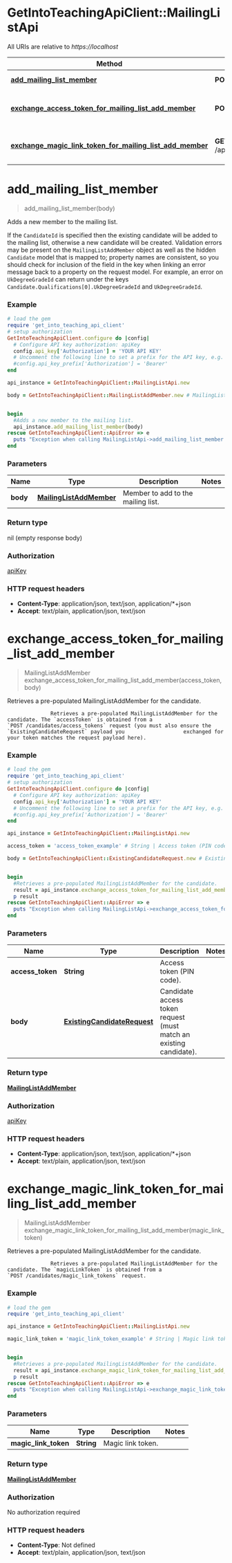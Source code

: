 # GetIntoTeachingApiClient::MailingListApi

All URIs are relative to *https://localhost*

Method | HTTP request | Description
------------- | ------------- | -------------
[**add_mailing_list_member**](MailingListApi.md#add_mailing_list_member) | **POST** /api/mailing_list/members | Adds a new member to the mailing list.
[**exchange_access_token_for_mailing_list_add_member**](MailingListApi.md#exchange_access_token_for_mailing_list_add_member) | **POST** /api/mailing_list/members/exchange_access_token/{accessToken} | Retrieves a pre-populated MailingListAddMember for the candidate.
[**exchange_magic_link_token_for_mailing_list_add_member**](MailingListApi.md#exchange_magic_link_token_for_mailing_list_add_member) | **GET** /api/mailing_list/members/exchange_magic_link_token/{magicLinkToken} | Retrieves a pre-populated MailingListAddMember for the candidate.


# **add_mailing_list_member**
> add_mailing_list_member(body)

Adds a new member to the mailing list.

If the `CandidateId` is specified then the existing candidate will be added to the mailing list, otherwise a new candidate will be created.  Validation errors may be present on the `MailingListAddMember` object as well as the hidden `Candidate` model that is mapped to; property names are consistent, so you should check for inclusion of the field in the key when linking an error message back to a property on the request model. For example, an error on `UkDegreeGradeId` can return under the keys `Candidate.Qualifications[0].UkDegreeGradeId` and `UkDegreeGradeId`.

### Example
```ruby
# load the gem
require 'get_into_teaching_api_client'
# setup authorization
GetIntoTeachingApiClient.configure do |config|
  # Configure API key authorization: apiKey
  config.api_key['Authorization'] = 'YOUR API KEY'
  # Uncomment the following line to set a prefix for the API key, e.g. 'Bearer' (defaults to nil)
  #config.api_key_prefix['Authorization'] = 'Bearer'
end

api_instance = GetIntoTeachingApiClient::MailingListApi.new

body = GetIntoTeachingApiClient::MailingListAddMember.new # MailingListAddMember | Member to add to the mailing list.


begin
  #Adds a new member to the mailing list.
  api_instance.add_mailing_list_member(body)
rescue GetIntoTeachingApiClient::ApiError => e
  puts "Exception when calling MailingListApi->add_mailing_list_member: #{e}"
end
```

### Parameters

Name | Type | Description  | Notes
------------- | ------------- | ------------- | -------------
 **body** | [**MailingListAddMember**](MailingListAddMember.md)| Member to add to the mailing list. | 

### Return type

nil (empty response body)

### Authorization

[apiKey](../README.md#apiKey)

### HTTP request headers

 - **Content-Type**: application/json, text/json, application/*+json
 - **Accept**: text/plain, application/json, text/json



# **exchange_access_token_for_mailing_list_add_member**
> MailingListAddMember exchange_access_token_for_mailing_list_add_member(access_token, body)

Retrieves a pre-populated MailingListAddMember for the candidate.

                  Retrieves a pre-populated MailingListAddMember for the candidate. The `accessToken` is obtained from a                   `POST /candidates/access_tokens` request (you must also ensure the `ExistingCandidateRequest` payload you                   exchanged for your token matches the request payload here).

### Example
```ruby
# load the gem
require 'get_into_teaching_api_client'
# setup authorization
GetIntoTeachingApiClient.configure do |config|
  # Configure API key authorization: apiKey
  config.api_key['Authorization'] = 'YOUR API KEY'
  # Uncomment the following line to set a prefix for the API key, e.g. 'Bearer' (defaults to nil)
  #config.api_key_prefix['Authorization'] = 'Bearer'
end

api_instance = GetIntoTeachingApiClient::MailingListApi.new

access_token = 'access_token_example' # String | Access token (PIN code).

body = GetIntoTeachingApiClient::ExistingCandidateRequest.new # ExistingCandidateRequest | Candidate access token request (must match an existing candidate).


begin
  #Retrieves a pre-populated MailingListAddMember for the candidate.
  result = api_instance.exchange_access_token_for_mailing_list_add_member(access_token, body)
  p result
rescue GetIntoTeachingApiClient::ApiError => e
  puts "Exception when calling MailingListApi->exchange_access_token_for_mailing_list_add_member: #{e}"
end
```

### Parameters

Name | Type | Description  | Notes
------------- | ------------- | ------------- | -------------
 **access_token** | **String**| Access token (PIN code). | 
 **body** | [**ExistingCandidateRequest**](ExistingCandidateRequest.md)| Candidate access token request (must match an existing candidate). | 

### Return type

[**MailingListAddMember**](MailingListAddMember.md)

### Authorization

[apiKey](../README.md#apiKey)

### HTTP request headers

 - **Content-Type**: application/json, text/json, application/*+json
 - **Accept**: text/plain, application/json, text/json



# **exchange_magic_link_token_for_mailing_list_add_member**
> MailingListAddMember exchange_magic_link_token_for_mailing_list_add_member(magic_link_token)

Retrieves a pre-populated MailingListAddMember for the candidate.

                  Retrieves a pre-populated MailingListAddMember for the candidate. The `magicLinkToken` is obtained from a                   `POST /candidates/magic_link_tokens` request.

### Example
```ruby
# load the gem
require 'get_into_teaching_api_client'

api_instance = GetIntoTeachingApiClient::MailingListApi.new

magic_link_token = 'magic_link_token_example' # String | Magic link token.


begin
  #Retrieves a pre-populated MailingListAddMember for the candidate.
  result = api_instance.exchange_magic_link_token_for_mailing_list_add_member(magic_link_token)
  p result
rescue GetIntoTeachingApiClient::ApiError => e
  puts "Exception when calling MailingListApi->exchange_magic_link_token_for_mailing_list_add_member: #{e}"
end
```

### Parameters

Name | Type | Description  | Notes
------------- | ------------- | ------------- | -------------
 **magic_link_token** | **String**| Magic link token. | 

### Return type

[**MailingListAddMember**](MailingListAddMember.md)

### Authorization

No authorization required

### HTTP request headers

 - **Content-Type**: Not defined
 - **Accept**: text/plain, application/json, text/json



